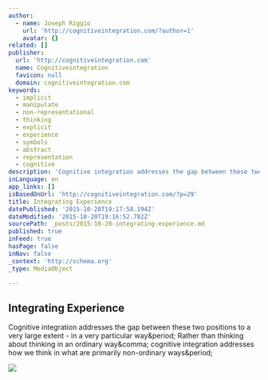 ```yaml
---
author:
  - name: Joseph Riggio
    url: 'http://cognitiveintegration.com/?author=1'
    avatar: {}
related: []
publisher:
  url: 'http://cognitiveintegration.com'
  name: Cognitiveintegration
  favicon: null
  domain: cognitiveintegration.com
keywords:
  - implicit
  - manipulate
  - non-representational
  - thinking
  - explicit
  - experience
  - symbols
  - abstract
  - representation
  - cognitive
description: 'Cognitive integration addresses the gap between these two positions to a very large extent - in a very particular way. Rather than thinking about thinking in an ordinary way, cognitive integration addresses how we think in what are primarily non-ordinary ways.'
inLanguage: en
app_links: []
isBasedOnUrl: 'http://cognitiveintegration.com/?p=29'
title: Integrating Experience
datePublished: '2015-10-20T19:17:58.194Z'
dateModified: '2015-10-20T19:16:52.782Z'
sourcePath: _posts/2015-10-20-integrating-experience.md
published: true
inFeed: true
hasPage: false
inNav: false
_context: 'http://schema.org'
_type: MediaObject

---
```

<article style=""><h1>Integrating Experience</h1><p>Cognitive integration addresses the gap between these two positions to a very large extent - in a very particular way&amp;period; Rather than thinking about thinking in an ordinary way&amp;comma; cognitive integration addresses how we think in what are primarily non-ordinary ways&amp;period;</p><img src="http://cognitiveintegration.com/wp-content/uploads/2011/10/Mother_and_Child-300x195.jpg" /></article>